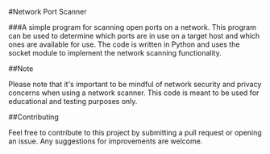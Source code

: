 #Network Port Scanner

###A simple program for scanning open ports on a network. This program can be used to determine which ports are in use on a target host and which ones are available for use. The code is written in Python and uses the socket module to implement the network scanning functionality.


##Note

Please note that it's important to be mindful of network security and privacy concerns when using a network scanner. This code is meant to be used for educational and testing purposes only.

##Contributing

Feel free to contribute to this project by submitting a pull request or opening an issue. Any suggestions for improvements are welcome.
